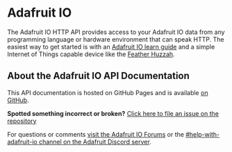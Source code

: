 # Adafruit IO

The Adafruit IO HTTP API provides access to your Adafruit IO data from any programming language or hardware environment that can speak HTTP. The easiest way to get started is with an [Adafruit IO learn guide](https://learn.adafruit.com/series/adafruit-io-basics) and a simple Internet of Things capable device like the [Feather Huzzah](https://www.adafruit.com/product/2821).


## About the Adafruit IO API Documentation

This API documentation is hosted on GitHub Pages and is available [on GitHub](https://github.com/adafruit/Adafruit_IO_Documentation).


**Spotted something incorrect or broken?** [Click here to file an issue on the repository](https://github.com/adafruit/Adafruit_IO_Documentation/issues/new)


For questions or comments [visit the Adafruit IO Forums](https://forums.adafruit.com/viewforum.php?f=56) or the [#help-with-adafruit-io channel on the Adafruit Discord server](https://discord.gg/adafruit).
